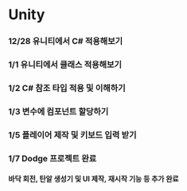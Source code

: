 # Unity

### 12/28 유니티에서 C# 적용해보기
### 1/1 유니티에서 클래스 적용해보기
### 1/2 C# 참조 타입 적용 및 이해하기
### 1/3 변수에 컴포넌트 할당하기
### 1/5 플레이어 제작 및 키보드 입력 받기
### 1/7 Dodge 프로젝트 완료
#### 바닥 회전, 탄알 생성기 및 UI 제작, 재시작 기능 등 추가 완료